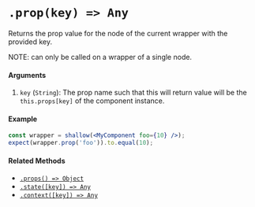 # `.prop(key) => Any`

Returns the prop value for the node of the current wrapper with the provided key.

NOTE: can only be called on a wrapper of a single node.

#### Arguments

1. `key` (`String`): The prop name such that this will return value will be the `this.props[key]`
of the component instance.



#### Example


```jsx
const wrapper = shallow(<MyComponent foo={10} />);
expect(wrapper.prop('foo')).to.equal(10);
```


#### Related Methods

- [`.props() => Object`](props.md)
- [`.state([key]) => Any`](state.md)
- [`.context([key]) => Any`](context.md)

